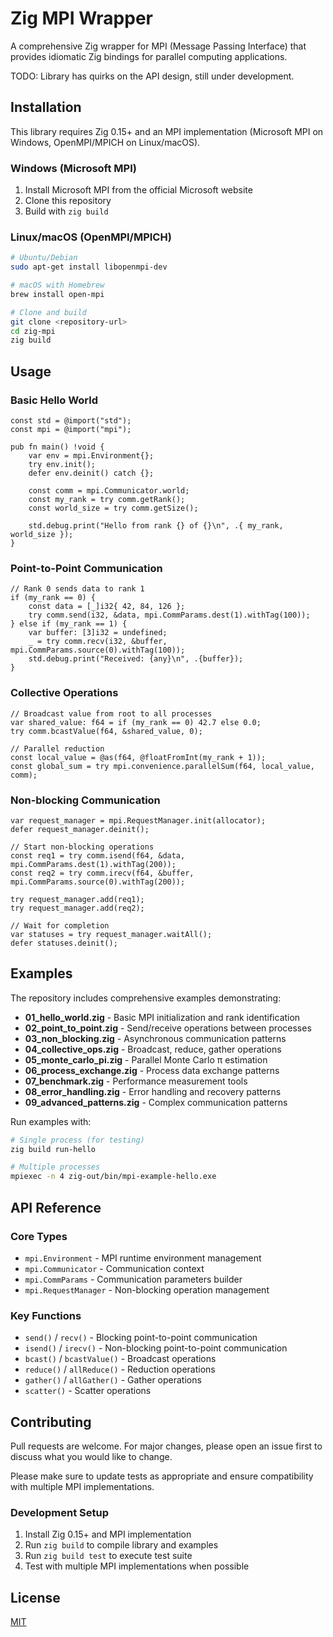 # Zig MPI Wrapper

A comprehensive Zig wrapper for MPI (Message Passing Interface) that provides idiomatic Zig bindings for parallel computing applications.

TODO: Library has quirks on the API design, still under development.

## Installation

This library requires Zig 0.15+ and an MPI implementation (Microsoft MPI on Windows, OpenMPI/MPICH on Linux/macOS).

### Windows (Microsoft MPI)
1. Install Microsoft MPI from the official Microsoft website
2. Clone this repository
3. Build with `zig build`

### Linux/macOS (OpenMPI/MPICH)
```bash
# Ubuntu/Debian
sudo apt-get install libopenmpi-dev

# macOS with Homebrew  
brew install open-mpi

# Clone and build
git clone <repository-url>
cd zig-mpi
zig build
```

## Usage

### Basic Hello World
```zig
const std = @import("std");
const mpi = @import("mpi");

pub fn main() !void {
    var env = mpi.Environment{};
    try env.init();
    defer env.deinit() catch {};

    const comm = mpi.Communicator.world;
    const my_rank = try comm.getRank();
    const world_size = try comm.getSize();

    std.debug.print("Hello from rank {} of {}\n", .{ my_rank, world_size });
}
```

### Point-to-Point Communication
```zig
// Rank 0 sends data to rank 1
if (my_rank == 0) {
    const data = [_]i32{ 42, 84, 126 };
    try comm.send(i32, &data, mpi.CommParams.dest(1).withTag(100));
} else if (my_rank == 1) {
    var buffer: [3]i32 = undefined;
    _ = try comm.recv(i32, &buffer, mpi.CommParams.source(0).withTag(100));
    std.debug.print("Received: {any}\n", .{buffer});
}
```

### Collective Operations
```zig
// Broadcast value from root to all processes
var shared_value: f64 = if (my_rank == 0) 42.7 else 0.0;
try comm.bcastValue(f64, &shared_value, 0);

// Parallel reduction
const local_value = @as(f64, @floatFromInt(my_rank + 1));
const global_sum = try mpi.convenience.parallelSum(f64, local_value, comm);
```

### Non-blocking Communication
```zig
var request_manager = mpi.RequestManager.init(allocator);
defer request_manager.deinit();

// Start non-blocking operations
const req1 = try comm.isend(f64, &data, mpi.CommParams.dest(1).withTag(200));
const req2 = try comm.irecv(f64, &buffer, mpi.CommParams.source(0).withTag(200));

try request_manager.add(req1);
try request_manager.add(req2);

// Wait for completion
var statuses = try request_manager.waitAll();
defer statuses.deinit();
```

## Examples

The repository includes comprehensive examples demonstrating:

- **01_hello_world.zig** - Basic MPI initialization and rank identification
- **02_point_to_point.zig** - Send/receive operations between processes
- **03_non_blocking.zig** - Asynchronous communication patterns
- **04_collective_ops.zig** - Broadcast, reduce, gather operations
- **05_monte_carlo_pi.zig** - Parallel Monte Carlo π estimation
- **06_process_exchange.zig** - Process data exchange patterns
- **07_benchmark.zig** - Performance measurement tools
- **08_error_handling.zig** - Error handling and recovery patterns
- **09_advanced_patterns.zig** - Complex communication patterns

Run examples with:
```bash
# Single process (for testing)
zig build run-hello

# Multiple processes
mpiexec -n 4 zig-out/bin/mpi-example-hello.exe
```

## API Reference

### Core Types
- `mpi.Environment` - MPI runtime environment management
- `mpi.Communicator` - Communication context
- `mpi.CommParams` - Communication parameters builder
- `mpi.RequestManager` - Non-blocking operation management

### Key Functions
- `send()` / `recv()` - Blocking point-to-point communication
- `isend()` / `irecv()` - Non-blocking point-to-point communication  
- `bcast()` / `bcastValue()` - Broadcast operations
- `reduce()` / `allReduce()` - Reduction operations
- `gather()` / `allGather()` - Gather operations
- `scatter()` - Scatter operations

## Contributing

Pull requests are welcome. For major changes, please open an issue first to discuss what you would like to change.

Please make sure to update tests as appropriate and ensure compatibility with multiple MPI implementations.

### Development Setup
1. Install Zig 0.15+ and MPI implementation
2. Run `zig build` to compile library and examples
3. Run `zig build test` to execute test suite
4. Test with multiple MPI implementations when possible

## License

[MIT](https://choosealicense.com/licenses/mit/)
